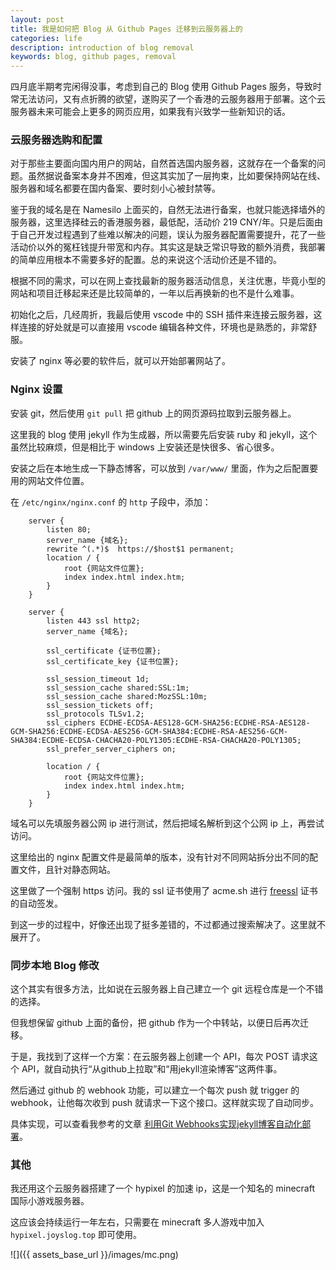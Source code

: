 ```yaml
---
layout: post
title: 我是如何把 Blog 从 Github Pages 迁移到云服务器上的
categories: life
description: introduction of blog removal
keywords: blog, github pages, removal
---
```


四月底半期考完闲得没事，考虑到自己的 Blog 使用 Github Pages 服务，导致时常无法访问，又有点折腾的欲望，遂购买了一个香港的云服务器用于部署。这个云服务器未来可能会上更多的网页应用，如果我有兴致学一些新知识的话。

### 云服务器选购和配置

对于那些主要面向国内用户的网站，自然首选国内服务器，这就存在一个备案的问题。虽然据说备案本身并不困难，但这其实加了一层拘束，比如要保持网站在线、服务器和域名都要在国内备案、要时刻小心被封禁等。

鉴于我的域名是在 Namesilo 上面买的，自然无法进行备案，也就只能选择墙外的服务器，这里选择硅云的香港服务器，最低配，活动价 219 CNY/年。只是后面由于自己开发过程遇到了些难以解决的问题，误认为服务器配置需要提升，花了一些活动价以外的冤枉钱提升带宽和内存。其实这是缺乏常识导致的额外消费，我部署的简单应用根本不需要多好的配置。总的来说这个活动价还是不错的。

根据不同的需求，可以在网上查找最新的服务器活动信息，关注优惠，毕竟小型的网站和项目迁移起来还是比较简单的，一年以后再换新的也不是什么难事。

初始化之后，几经周折，我最后使用 vscode 中的 SSH 插件来连接云服务器，这样连接的好处就是可以直接用 vscode 编辑各种文件，环境也是熟悉的，非常舒服。

安装了 nginx 等必要的软件后，就可以开始部署网站了。

### Nginx 设置

安装 git，然后使用 `git pull` 把 github 上的网页源码拉取到云服务器上。

这里我的 blog 使用 jekyll 作为生成器，所以需要先后安装 ruby 和 jekyll，这个虽然比较麻烦，但是相比于 windows 上安装还是快很多、省心很多。

安装之后在本地生成一下静态博客，可以放到 `/var/www/` 里面，作为之后配置要用的网站文件位置。

在 `/etc/nginx/nginx.conf` 的 `http` 子段中，添加：

```
	server {
		listen 80;
		server_name {域名};
		rewrite ^(.*)$  https://$host$1 permanent;
		location / {
			root {网站文件位置};
			index index.html index.htm;
		}
	}

	server {
		listen 443 ssl http2;
		server_name {域名};
		
		ssl_certificate	{证书位置};
		ssl_certificate_key	{证书位置};

		ssl_session_timeout 1d;
		ssl_session_cache shared:SSL:1m;
		ssl_session_cache shared:MozSSL:10m;
		ssl_session_tickets off;
		ssl_protocols TLSv1.2;
		ssl_ciphers ECDHE-ECDSA-AES128-GCM-SHA256:ECDHE-RSA-AES128-GCM-SHA256:ECDHE-ECDSA-AES256-GCM-SHA384:ECDHE-RSA-AES256-GCM-SHA384:ECDHE-ECDSA-CHACHA20-POLY1305:ECDHE-RSA-CHACHA20-POLY1305;
		ssl_prefer_server_ciphers on;

		location / {
			root {网站文件位置};
			index index.html index.htm;
		}
	}
```

域名可以先填服务器公网 ip 进行测试，然后把域名解析到这个公网 ip 上，再尝试访问。

这里给出的 nginx 配置文件是最简单的版本，没有针对不同网站拆分出不同的配置文件，且针对静态网站。

这里做了一个强制 https 访问。我的 ssl 证书使用了 acme.sh 进行 [freessl](https://freessl.cn) 证书的自动签发。

到这一步的过程中，好像还出现了挺多差错的，不过都通过搜索解决了。这里就不展开了。

### 同步本地 Blog 修改

这个其实有很多方法，比如说在云服务器上自己建立一个 git 远程仓库是一个不错的选择。

但我想保留 github 上面的备份，把 github 作为一个中转站，以便日后再次迁移。

于是，我找到了这样一个方案：在云服务器上创建一个 API，每次 POST 请求这个 API，就自动执行“从github上拉取”和“用jekyll渲染博客”这两件事。

然后通过 github 的 webhook 功能，可以建立一个每次 push 就 trigger 的 webhook，让他每次收到 push 就请求一下这个接口。这样就实现了自动同步。

具体实现，可以查看我参考的文章 [利用Git Webhooks实现jekyll博客自动化部署](https://developer.aliyun.com/article/680718)。

### 其他

我还用这个云服务器搭建了一个 hypixel 的加速 ip，这是一个知名的 minecraft 国际小游戏服务器。

这应该会持续运行一年左右，只需要在 minecraft 多人游戏中加入 `hypixel.joyslog.top` 即可使用。

![]({{ assets_base_url }}/images/mc.png)